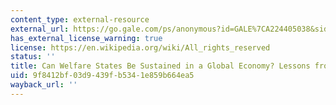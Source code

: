 ```yaml
---
content_type: external-resource
external_url: https://go.gale.com/ps/anonymous?id=GALE%7CA224405038&sid=googleScholar&v=2.1&it=r&linkaccess=abs&issn=00323195&p=AONE&sw=w
has_external_license_warning: true
license: https://en.wikipedia.org/wiki/All_rights_reserved
status: ''
title: Can Welfare States Be Sustained in a Global Economy? Lessons from Scandinavia
uid: 9f8412bf-03d9-439f-b534-1e859b664ea5
wayback_url: ''
---
```

